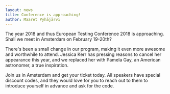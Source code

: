 ```yaml
---
layout: news
title: Conference is approaching!  
author: Maaret Pyhäjärvi
---
```


The year 2018 and thus European Testing Conference 2018 is approaching. Shall we meet in Amsterdam on February 19-20th?

There's been a small change in our program, making it even more awesome and worthwhile to attend. Jessica Kerr has pressing reasons to cancel her appearance this year, and we replaced her with Pamela Gay, an American astronomer, a true inspiration.

Join us in Amsterdam and get your ticket today. All speakers have special discount codes, and they would love for you to reach out to them to introduce yourself in advance and ask for the code.
